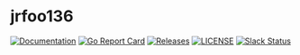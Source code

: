 # jrfoo136

[![Documentation](https://godoc.org/github.com/cb-kubecd/jrfoo136?status.svg)](https://pkg.go.dev/mod/github.com/cb-kubecd/jrfoo136)
[![Go Report Card](https://goreportcard.com/badge/github.com/cb-kubecd/jrfoo136)](https://goreportcard.com/report/github.com/cb-kubecd/jrfoo136)
[![Releases](https://img.shields.io/github/release-pre/cb-kubecd/jwizard.svg)](https://github.com/cb-kubecd/jrfoo136/releases)
[![LICENSE](https://img.shields.io/github/license/cb-kubecd/jrfoo136.svg)](https://github.com/jenkins-x-labs/jrfoo136/blob/master/LICENSE)
[![Slack Status](https://img.shields.io/badge/slack-join_chat-white.svg?logo=slack&style=social)](https://slack.k8s.io/)
